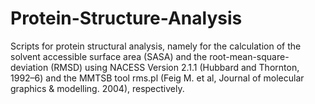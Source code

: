 # Protein-Structure-Analysis
Scripts for protein structural analysis, namely for the calculation of the solvent accessible surface area (SASA) and the root-mean-square-deviation (RMSD) using NACESS Version 2.1.1 (Hubbard and Thornton, 1992–6) and the MMTSB tool rms.pl (Feig M. et al, Journal of molecular graphics & modelling. 2004), respectively.
